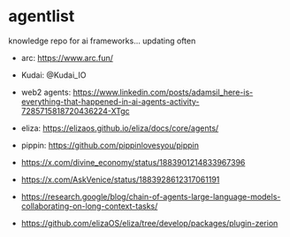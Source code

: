 # agentlist
knowledge repo for ai frameworks... updating often

- arc: https://www.arc.fun/
- Kudai: @Kudai_IO
- web2 agents: https://www.linkedin.com/posts/adamsil_here-is-everything-that-happened-in-ai-agents-activity-7285715818720436224-XTgc
- eliza: https://elizaos.github.io/eliza/docs/core/agents/

- pippin: https://github.com/pippinlovesyou/pippin

- https://x.com/divine_economy/status/1883901214833967396
- https://x.com/AskVenice/status/1883928612317061191
- https://research.google/blog/chain-of-agents-large-language-models-collaborating-on-long-context-tasks/
- https://github.com/elizaOS/eliza/tree/develop/packages/plugin-zerion
